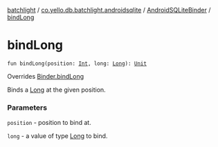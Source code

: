 [batchlight](../../index.md) / [co.yello.db.batchlight.androidsqlite](../index.md) / [AndroidSQLiteBinder](index.md) / [bindLong](bind-long.md)

# bindLong

`fun bindLong(position: `[`Int`](https://kotlinlang.org/api/latest/jvm/stdlib/kotlin/-int/index.html)`, long: `[`Long`](https://kotlinlang.org/api/latest/jvm/stdlib/kotlin/-long/index.html)`): `[`Unit`](https://kotlinlang.org/api/latest/jvm/stdlib/kotlin/-unit/index.html)

Overrides [Binder.bindLong](../../co.yello.db.batchlight/-binder/bind-long.md)

Binds a [Long](https://kotlinlang.org/api/latest/jvm/stdlib/kotlin/-long/index.html) at the given position.

### Parameters

`position` - position to bind at.

`long` - a value of type [Long](https://kotlinlang.org/api/latest/jvm/stdlib/kotlin/-long/index.html) to bind.